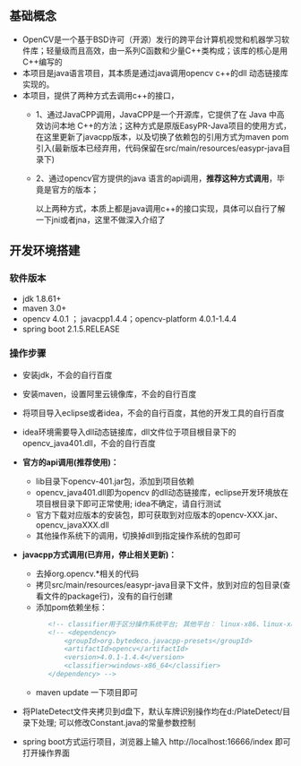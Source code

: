 ## 基础概念
- OpenCV是一个基于BSD许可（开源）发行的跨平台计算机视觉和机器学习软件库；轻量级而且高效，由一系列C函数和少量C++类构成；该库的核心是用C++编写的
- 本项目是java语言项目，其本质是通过java调用opencv c++的dll 动态链接库实现的。
- 本项目，提供了两种方式去调用c++的接口，
  - 1、通过JavaCPP调用，JavaCPP是一个开源库，它提供了在 Java 中高效访问本地 C++的方法；这种方式是原版EasyPR-Java项目的使用方式，在这里更新了javacpp版本，以及切换了依赖包的引用方式为maven pom引入(最新版本已经弃用，代码保留在src/main/resources/easypr-java目录下)
  - 2、通过opencv官方提供的java 语言的api调用，**推荐这种方式调用**，毕竟是官方的版本；
   
      以上两种方式，本质上都是java调用c++的接口实现，具体可以自行了解一下jni或者jna，这里不做深入介绍了


## 开发环境搭建

### 软件版本

- jdk 1.8.61+
- maven 3.0+
- opencv 4.0.1 ； javacpp1.4.4；opencv-platform 4.0.1-1.4.4
- spring boot 2.1.5.RELEASE

### 操作步骤 

- 安装jdk，不会的自行百度
- 安装maven，设置阿里云镜像库，不会的自行百度
- 将项目导入eclipse或者idea，不会的自行百度，其他的开发工具的自行百度
- idea环境需要导入dll动态链接库，dll文件位于项目根目录下的opencv_java401.dll，不会的自行百度

- **官方的api调用(推荐使用)：**
  - lib目录下opencv-401.jar包，添加到项目依赖
  - opencv_java401.dll即为opencv 的dll动态链接库，eclipse开发环境放在项目根目录下即可正常使用; idea不确定，请自行测试
  - 官方下载对应版本的安装包，即可获取到对应版本的opencv-XXX.jar、opencv_javaXXX.dll
  - 其他操作系统下的调用，切换掉dll到指定操作系统的包即可

- **javacpp方式调用(已弃用，停止相关更新)：**
  - 去掉org.opencv.*相关的代码
  - 拷贝src/main/resources/easypr-java目录下文件，放到对应的包目录(查看文件的package行)，没有的自行创建
  - 添加pom依赖坐标：
     ```xml
        <!-- classifier用于区分操作系统平台; 其他平台： linux-x86、linux-x86_64、ios-x86_64等 -->
        <!-- <dependency>
            <groupId>org.bytedeco.javacpp-presets</groupId>
            <artifactId>opencv</artifactId>
            <version>4.0.1-1.4.4</version>
            <classifier>windows-x86_64</classifier>
        </dependency> -->
     ```
  - maven update 一下项目即可
  
- 将PlateDetect文件夹拷贝到d盘下，默认车牌识别操作均在d:/PlateDetect/目录下处理; 可以修改Constant.java的常量参数控制
- spring boot方式运行项目，浏览器上输入 http://localhost:16666/index 即可打开操作界面
